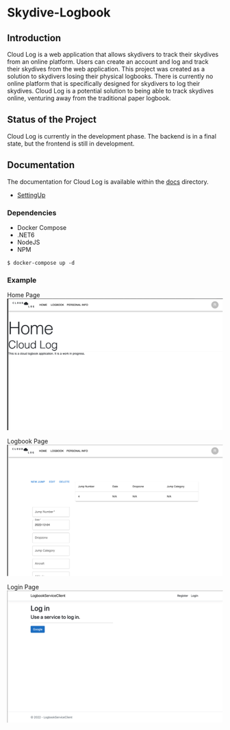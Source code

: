 # Skydive-Logbook

## Introduction

Cloud Log is a web application that allows skydivers to track their skydives from an online platform.
Users can create an account and log and track their skydives from the web application. This project
was created as a solution to skydivers losing their physical logbooks. There is currently no online
platform that is specifically designed for skydivers to log their skydives. Cloud Log is a potential
solution to being able to track skydives online, venturing away from the traditional paper logbook.

## Status of the Project

Cloud Log is currently in the development phase. The backend is in a final state, but the frontend
is still in development.

## Documentation

The documentation for Cloud Log is available within the
[docs](docs) directory. 

- [SettingUp](docs/setting_up.md)


### Dependencies

- Docker Compose
- .NET6
- NodeJS
- NPM


```shell
$ docker-compose up -d
```

### Example

Home Page
![Home Page](./docs/resources/home_page.png)

Logbook Page
![Logbook Page](./docs/resources/logbook_page.png)

Login Page
![Login Page](./docs/resources/login_page.png)

